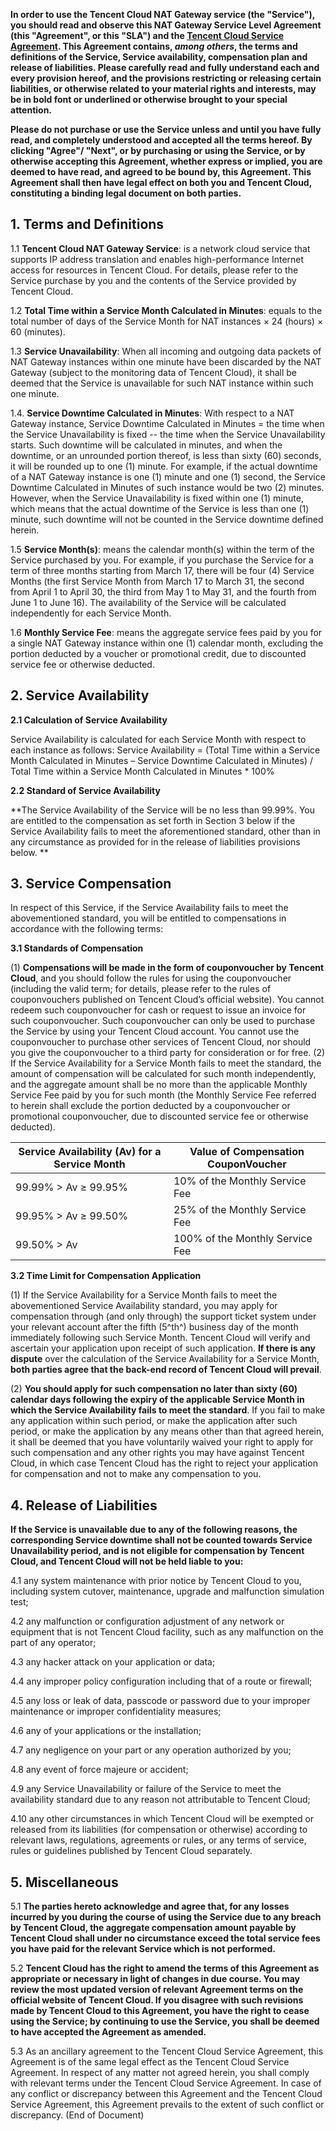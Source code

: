 **In order to use the Tencent Cloud NAT Gateway service (the "Service"), you should read and observe this NAT Gateway Service Level Agreement (this "Agreement", or this "SLA") and the [Tencent Cloud Service Agreement](https://intl.cloud.tencent.com/document/product/301/9248). This Agreement contains, *among others*, the terms and definitions of the Service, Service availability, compensation plan and release of liabilities. Please carefully read and fully understand each and every provision hereof, and the provisions restricting or releasing certain liabilities, or otherwise related to your material rights and interests, may be in bold font or underlined or otherwise brought to your special attention.**

**Please do not purchase or use the Service unless and until you have fully read, and completely understood and accepted all the terms hereof. By clicking "Agree"/ "Next", or by purchasing or using the Service, or by otherwise accepting this Agreement, whether express or implied, you are deemed to have read, and agreed to be bound by, this Agreement. This Agreement shall then have legal effect on both you and Tencent Cloud, constituting a binding legal document on both parties.**

## 1.  Terms and Definitions
1.1  **Tencent Cloud NAT Gateway Service**: is a network cloud service that supports IP address translation and enables high-performance Internet access for resources in Tencent Cloud. For details, please refer to the Service purchase by you and the contents of the Service provided by Tencent Cloud.
    
1.2  **Total Time within a Service Month Calculated in Minutes**: equals to the total number of days of the Service Month for NAT instances × 24 (hours) × 60 (minutes).
    
1.3  **Service Unavailability**: When all incoming and outgoing data packets of NAT Gateway instances within one minute have been discarded by the NAT Gateway (subject to the monitoring data of Tencent Cloud), it shall be deemed that the Service is unavailable for such NAT instance within such one minute.
    
1.4.  **Service Downtime Calculated in Minutes**: With respect to a NAT Gateway instance, Service Downtime Calculated in Minutes = the time when the Service Unavailability is fixed -- the time when the Service Unavailability starts. Such downtime will be calculated in minutes, and when the downtime, or an unrounded portion thereof, is less than sixty (60) seconds, it will be rounded up to one (1) minute. For example, if the actual downtime of a NAT Gateway instance is one (1) minute and one (1) second, the Service Downtime Calculated in Minutes of such instance would be two (2) minutes. However, when the Service Unavailability is fixed within one (1) minute, which means that the actual downtime of the Service is less than one (1) minute, such downtime will not be counted in the Service downtime defined herein.
    
1.5  **Service Month(s)**: means the calendar month(s) within the term of the Service purchased by you. For example, if you purchase the Service for a term of three months starting from March 17, there will be four (4) Service Months (the first Service Month from March 17 to March 31, the second from April 1 to April 30, the third from May 1 to May 31, and the fourth from June 1 to June 16). The availability of the Service will be calculated independently for each Service Month.
    
1.6  **Monthly Service Fee**: means the aggregate service fees paid by you for a single NAT Gateway instance within one (1) calendar month, excluding the portion deducted by a voucher or promotional credit, due to discounted service fee or otherwise deducted.
    
## 2.  Service Availability

**2.1  Calculation of Service Availability** 

Service Availability is calculated for each Service Month with respect to each instance as follows:
Service Availability = (Total Time within a Service Month Calculated in Minutes – Service Downtime Calculated in Minutes) / Total Time within a Service Month Calculated in Minutes * 100%

**2.2	Standard of Service Availability**

**The Service Availability of the Service will be no less than 99.99%. You are entitled to the compensation as set forth in Section 3 below if the Service Availability fails to meet the aforementioned standard, other than in any circumstance as provided for in the release of liabilities provisions below. **


## 3.  Service Compensation

In respect of this Service, if the Service Availability fails to meet the abovementioned standard, you will be entitled to compensations in accordance with the following terms:

**3.1	Standards of Compensation**

(1) **Compensations will be made in the form of couponvoucher by Tencent Cloud**, and you should follow the rules for using the couponvoucher (including the valid term; for details, please refer to the rules of couponvouchers published on Tencent Cloud’s official website). You cannot redeem such couponvoucher for cash or request to issue an invoice for such couponvoucher. Such couponvoucher can only be used to purchase the Service by using your Tencent Cloud account. You cannot use the couponvoucher to purchase other services of Tencent Cloud, nor should you give the couponvoucher to a third party for consideration or for free.
(2) If the Service Availability for a Service Month fails to meet the standard, the amount of compensation will be calculated for such month independently, and the aggregate amount shall be no more than the applicable Monthly Service Fee paid by you for such month (the Monthly Service Fee referred to herein shall exclude the portion deducted by a couponvoucher or promotional couponvoucher, due to discounted service fee or otherwise deducted). 


|Service Availability (Av) for a Service Month	|Value of Compensation CouponVoucher|
|-|-|
|99.99% > Av ≥ 99.95%|	10% of the Monthly Service Fee|
|99.95% > Av ≥ 99.50%|	25% of the Monthly Service Fee|
|99.50% > Av 	|100% of the Monthly Service Fee|

**3.2    Time Limit for Compensation Application**

(1) If the Service Availability for a Service Month fails to meet the abovementioned Service Availability standard, you may apply for compensation through (and only through) the support ticket system under your relevant account after the fifth (5^th^) business day of the month immediately following such Service Month. Tencent Cloud will verify and ascertain your application upon receipt of such application. **If there is any dispute** over the calculation of the Service Availability for a Service Month, **both parties agree that the back-end record of Tencent Cloud will prevail**.

(2) **You should apply for such compensation no later than sixty (60) calendar days following the expiry of the applicable Service Month in which the Service Availability fails to meet the standard**. If you fail to make any application within such period, or make the application after such period, or make the application by any means other than that agreed herein, it shall be deemed that you have voluntarily waived your right to apply for such compensation and any other rights you may have against Tencent Cloud, in which case Tencent Cloud has the right to reject your application for compensation and not to make any compensation to you.

## 4.  Release of Liabilities

**If the Service is unavailable due to any of the following reasons, the corresponding Service downtime shall not be counted towards Service Unavailability period, and is not eligible for compensation by Tencent Cloud, and Tencent Cloud will not be held liable to you:**

4.1     any system maintenance with prior notice by Tencent Cloud to you, including system cutover, maintenance, upgrade and malfunction simulation test;

4.2     any malfunction or configuration adjustment of any network or equipment that is not Tencent Cloud facility, such as any malfunction on the part of any operator;

4.3     any hacker attack on your application or data;

4.4     any improper policy configuration including that of a route or firewall;

4.5     any loss or leak of data, passcode or password due to your improper maintenance or improper confidentiality measures;

4.6     any of your applications or the installation;

4.7     any negligence on your part or any operation authorized by you;

4.8     any event of force majeure or accident;

4.9     any Service Unavailability or failure of the Service to meet the availability standard due to any reason not attributable to Tencent Cloud;

4.10 any other circumstances in which Tencent Cloud will be exempted or released from its liabilities (for compensation or otherwise) according to relevant laws, regulations, agreements or rules, or any terms of service, rules or guidelines published by Tencent Cloud separately.



## 5.  Miscellaneous

5.1	**The parties hereto acknowledge and agree that, for any losses incurred by you during the course of using the Service due to any breach by Tencent Cloud, the aggregate compensation amount payable by Tencent Cloud shall under no circumstance exceed the total service fees you have paid for the relevant Service which is not performed.** 

5.2	**Tencent Cloud has the right to amend the terms of this Agreement as appropriate or necessary in light of changes in due course. You may review the most updated version of relevant Agreement terms on the official website of Tencent Cloud. If you disagree with such revisions made by Tencent Cloud to this Agreement, you have the right to cease using the Service; by continuing to use the Service, you shall be deemed to have accepted the Agreement as amended.** 

5.3	As an ancillary agreement to the Tencent Cloud Service Agreement, this Agreement is of the same legal effect as the Tencent Cloud Service Agreement. In respect of any matter not agreed herein, you shall comply with relevant terms under the Tencent Cloud Service Agreement. In case of any conflict or discrepancy between this Agreement and the Tencent Cloud Service Agreement, this Agreement prevails to the extent of such conflict or discrepancy. (End of Document)

